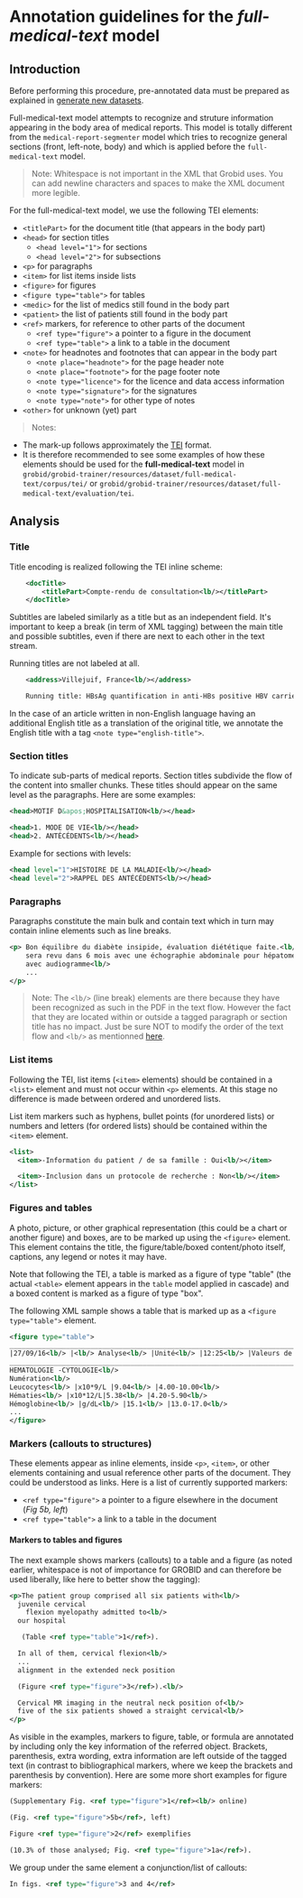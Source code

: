 # Annotation guidelines for the _full-medical-text_ model

## Introduction
Before performing this procedure, pre-annotated data must be prepared as explained in [generate new datasets](../Training-the-medical-report-models.md#generate-new-datasets).

Full-medical-text model attempts to recognize and struture information appearing in the body area of medical reports.  This model is totally different from the `medical-report-segmenter` model which tries to recognize general sections (front, left-note, body) and which is applied before the `full-medical-text` model.

> Note: Whitespace is not important in the XML that Grobid uses. You can add newline characters and spaces to make the XML document more legible.

For the full-medical-text model, we use the following TEI elements:

* `<titlePart>` for the document title (that appears in the body part)
* `<head>` for section titles
    * `<head level="1">` for sections
    * `<head level="2">` for subsections
* `<p>` for paragraphs
* `<item>` for list items inside lists
* `<figure>` for figures
* `<figure type="table">` for tables
* `<medic>` for the list of medics still found in the body part
* `<patient>` the list of patients still found in the body part
* `<ref>` markers, for reference to other parts of the document
    * `<ref type="figure">` a pointer to a figure in the document
    * `<ref type="table">` a link to a table in the document
* `<note>` for headnotes and footnotes that can appear in the body part
    * `<note place="headnote">` for the page header note
    * `<note place="footnote">` for the page footer note
    * `<note type="licence">` for the licence and data access information
    * `<note type="signature">` for the signatures
    * `<note type="note">` for other type of notes
* `<other>` for unknown (yet) part

> Notes:
- The mark-up follows approximately the [TEI](http://www.tei-c.org) format.
- It is therefore recommended to see some examples of how these elements should be used for the __full-medical-text__ model in `grobid/grobid-trainer/resources/dataset/full-medical-text/corpus/tei/` or `grobid/grobid-trainer/resources/dataset/full-medical-text/evaluation/tei`.

## Analysis

### Title

Title encoding is realized following the TEI inline scheme:

```xml
    <docTitle>
        <titlePart>Compte-rendu de consultation<lb/></titlePart>
    </docTitle>
```

Subtitles are labeled similarly as a title but as an independent field. It's important to keep a break (in term of XML tagging) between the main title and possible subtitles, even if there are next to each other in the text stream.

Running titles are not labeled at all.

```xml
    <address>Villejuif, France<lb/></address>

    Running title: HBsAg quantification in anti-HBs positive HBV carriers<lb/>
```

In the case of an article written in non-English language having an additional English title as a translation of the original title, we annotate the English title with a tag `<note type="english-title">`.

### Section titles

To indicate sub-parts of medical reports. Section titles subdivide the flow of the content into smaller chunks. These titles should appear on the same level as the paragraphs.  Here are some examples:

```xml
<head>MOTIF D&apos;HOSPITALISATION<lb/></head>
```

```xml
<head>1. MODE DE VIE<lb/></head>
<head>2. ANTÉCÉDENTS<lb/></head>
```

Example for sections with levels:
```xml
<head level="1">HISTOIRE DE LA MALADIE<lb/></head> 
<head level="2">RAPPEL DES ANTÉCÉDENTS<lb/></head>
```

### Paragraphs

Paragraphs constitute the main bulk and contain text which in turn may contain inline elements such as line breaks.

```xml
<p> Bon équilibre du diabète insipide, évaluation diététique faite.<lb/> 
    sera revu dans 6 mois avec une échographie abdominale pour hépatomégalie et consultation ORL<lb/> 
    avec audiogramme<lb/>
    ...
</p>
```

> Note: The `<lb/>` (line break) elements are there because they have been recognized as such in the PDF in the text flow. However the fact that they are located within or outside a tagged paragraph or section title has no impact. Just be sure NOT to modify the order of the text flow and `<lb/>` as mentionned [here](Annotation_guidelines.md#correcting-pre-annotated-files).

### List items

Following the TEI, list items (`<item>` elements) should be contained in a `<list>` element and must not occur within `<p>` elements. At this stage no difference is made between ordered and unordered lists.

List item markers such as hyphens, bullet points (for unordered lists) or numbers and letters (for ordered lists) should be contained within the `<item>` element.

```xml
<list>
  <item>-Information du patient / de sa famille : Oui<lb/></item>

  <item>-Inclusion dans un protocole de recherche : Non<lb/></item>
</list>
```

### Figures and tables

A photo, picture, or other graphical representation (this could be a chart or another figure) and boxes, are to be marked up using the `<figure>` element. This element contains the title, the figure/table/boxed content/photo itself, captions, any legend or notes it may have.

Note that following the TEI, a table is marked as a figure of type "table" (the actual `<table>` element appears in the `table` model applied in cascade) and a boxed content is marked as a figure of type "box".

The following XML sample shows a table that is marked up as a `<figure type="table">` element.

```xml
<figure type="table">
_______________________________________________________________________________________<lb/>
|27/09/16<lb/> |<lb/> Analyse<lb/> |Unité<lb/> |12:25<lb/> |Valeurs de …<lb/>
_______________________________________________________________________________________<lb/>
HEMATOLOGIE -CYTOLOGIE<lb/>
Numération<lb/>
Leucocytes<lb/> |x10*9/L |9.04<lb/> |4.00-10.00<lb/>
Hématies<lb/> |x10*12/L|5.38<lb/> |4.20-5.90<lb/>
Hémoglobine<lb/> |g/dL<lb/> |15.1<lb/> |13.0-17.0<lb/>
...
</figure>
```

### Markers (callouts to structures)

These elements appear as inline elements, inside `<p>`, `<item>`, or other elements containing and usual reference other parts of the document. They could be understood as links.  Here is a list of currently supported markers:

* `<ref type="figure">` a pointer to a figure elsewhere in the document (*Fig 5b, left*)
* `<ref type="table">` a link to a table in the document

#### Markers to tables and figures

The next example shows markers (callouts) to a table and a figure (as noted earlier, whitespace is not of importance for GROBID and can therefore be used liberally, like here to better show the tagging):

```xml
<p>The patient group comprised all six patients with<lb/>
  juvenile cervical
	flexion myelopathy admitted to<lb/>
  our hospital

   (Table <ref type="table">1</ref>).

  In all of them, cervical flexion<lb/>
  ...
  alignment in the extended neck position

  (Figure <ref type="figure">3</ref>).<lb/>

  Cervical MR imaging in the neutral neck position of<lb/>
  five of the six patients showed a straight cervical<lb/>
</p>
```

As visible in the examples, markers to figure, table, or formula are annotated by including only the key information of the referred object. Brackets, parenthesis, extra wording, extra information are left outside of the tagged text (in contrast to bibliographical markers, where we keep the brackets and parenthesis by convention).
Here are some more short examples for figure markers:

```xml
(Supplementary Fig. <ref type="figure">1</ref><lb/> online)
```

```xml
(Fig. <ref type="figure">5b</ref>, left)
```

```xml
Figure <ref type="figure">2</ref> exemplifies
```

```xml
(10.3% of those analysed; Fig. <ref type="figure">1a</ref>).
```

We group under the same element a conjunction/list of callouts:

```xml
In figs. <ref type="figure">3 and 4</ref>
```
